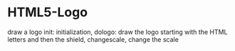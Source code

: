 # HTML5-Logo
draw a logo init: initialization, dologo: draw the logo starting with the HTML letters and then the shield, changescale, change the scale
